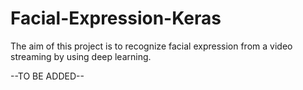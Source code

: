 # Facial-Expression-Keras
The aim of this project is to recognize facial expression from a video streaming by using deep learning.


--TO BE ADDED--
